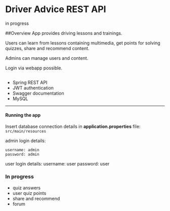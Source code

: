 
# Driver Advice REST API
in progress

##Overview
App provides driving lessons and trainings.

Users can learn from lessons containing multimedia, get points for solving quizzes, share and recommend content.

Admins can manage users and content.

Login via webapp possible.

##
* Spring REST API
* JWT authentication
* Swagger documentation
* MySQL

----------------------------------------------------------------------------------------


#### Running the app

Insert database connection details in **application.properties** file:
 `src/main/resources`

admin login details:

    username: admin
    password: admin

user login details:
    username: user
    password: user

### In progress

* quiz answers
* user quiz points
* share and recommend
* forum

